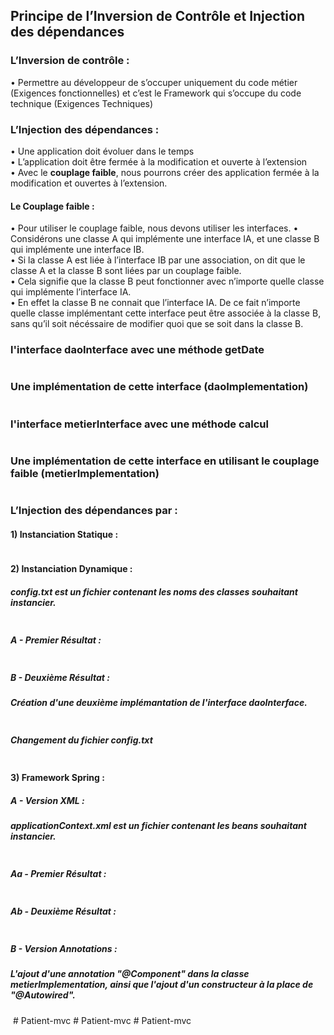 <h2>Principe de l’Inversion de Contrôle et
Injection des dépendances</h2>

<h3>L’Inversion de contrôle :</h3>
<p>• Permettre au développeur de s’occuper uniquement du code métier (Exigences
fonctionnelles) et c’est le Framework qui s’occupe du code technique (Exigences Techniques)</p>

<h3>L’Injection des dépendances :</h3>
<p>• Une application doit évoluer dans le temps <br>
• L’application doit être fermée à la modification et ouverte à l’extension <br>
• Avec le <b>couplage faible</b>, nous pourrons créer des application fermée à la modification et ouvertes à
l’extension.</p>

<h4>Le Couplage faible :</h4>
<p>• Pour utiliser le couplage faible, nous devons utiliser les interfaces.
• Considérons une classe A qui implémente une interface IA, et une classe B qui implémente une interface IB. <br>
• Si la classe A est liée à l’interface IB par une association, on dit que le classe A et la classe B sont liées par un
couplage faible. <br>
• Cela signifie que la classe B peut fonctionner avec n’importe quelle classe qui implémente l’interface IA. <br>
• En effet la classe B ne connait que l’interface IA. De ce fait n’importe quelle classe implémentant cette
interface peut être associée à la classe B, sans qu’il soit nécéssaire de modifier quoi que se soit dans la
classe B.</p>

<h3>l'interface daoInterface avec une méthode getDate</h3>
<img src="Screenshots/daoInterface.png" alt="">

<h3>Une implémentation de cette interface (daoImplementation)</h3>
<img src="Screenshots/DAOImplementation.png" alt="">

<h3>l'interface metierInterface avec une méthode calcul</h3>
<img src="Screenshots/metierInterface.png" alt="">

<h3>Une implémentation de cette interface en utilisant le couplage faible (metierImplementation)</h3>
<img src="Screenshots/metierImplementation.png" alt="">

<h3>L’Injection des dépendances par :</h3>

<h4> 1) Instanciation Statique :</h4>
<img src="Screenshots/presStatic.png" alt="">

<h4> 2) Instanciation Dynamique :</h4>
<h5>config.txt est un fichier contenant les noms des classes souhaitant instancier.</h5>
<img src="Screenshots/presDynamic.png" alt="">

<h5> A - Premier Résultat :</h5>
<img src="Screenshots/first result.png" alt="">

<h5> B - Deuxième Résultat :</h5>
<h5>Création d'une deuxième implémantation de l'interface daoInterface.</h5>
<img src="Screenshots/DAOImplementation2.png" alt="">
<h5>Changement du fichier config.txt</h5>
<img src="Screenshots/config.png" alt="">

<h4> 3) Framework Spring :</h4>
<h5> A - Version XML :</h5>
<h5>applicationContext.xml est un fichier contenant les beans souhaitant instancier.</h5>
<img src="Screenshots/presSpringXml.png" alt="">

<h5> Aa - Premier Résultat :</h5>
<img src="Screenshots/first%20rersult%20xml%20version.png" alt="">

<h5> Ab - Deuxième Résultat :</h5>
<img src="Screenshots/second version (xml version).png" alt="">

<h5> B - Version Annotations :</h5>
<h5>L'ajout d'une annotation "@Component" dans la classe metierImplementation, ainsi que l'ajout d'un constructeur à la place de "@Autowired".</h5>
<img src="Screenshots/metierImplementation.png" alt="">
# Patient-mvc
# Patient-mvc
# Patient-mvc
